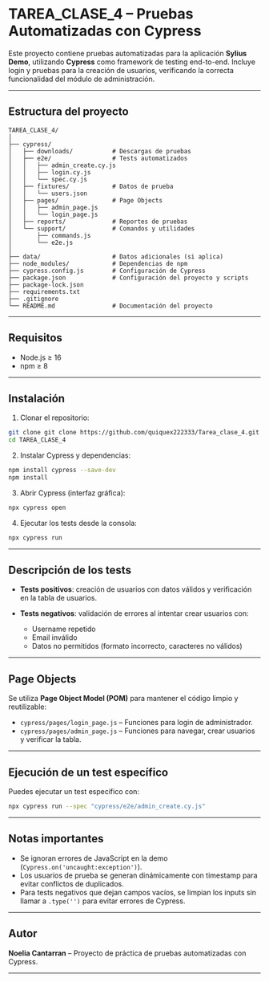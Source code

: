 # TAREA\_CLASE\_4 – Pruebas Automatizadas con Cypress

Este proyecto contiene pruebas automatizadas para la aplicación **Sylius Demo**, utilizando **Cypress** como framework de testing end-to-end. Incluye login y pruebas para la creación de usuarios, verificando la correcta funcionalidad del módulo de administración.

---

## Estructura del proyecto

```
TAREA_CLASE_4/
│
├── cypress/
│   ├── downloads/           # Descargas de pruebas
│   ├── e2e/                 # Tests automatizados
│   │   ├── admin_create.cy.js
│   │   ├── login.cy.js
│   │   └── spec.cy.js
│   ├── fixtures/            # Datos de prueba
│   │   └── users.json
│   ├── pages/               # Page Objects
│   │   ├── admin_page.js
│   │   └── login_page.js
│   ├── reports/             # Reportes de pruebas
│   └── support/             # Comandos y utilidades
│       ├── commands.js
│       └── e2e.js
│
├── data/                    # Datos adicionales (si aplica)
├── node_modules/            # Dependencias de npm
├── cypress.config.js        # Configuración de Cypress
├── package.json             # Configuración del proyecto y scripts
├── package-lock.json
├── requirements.txt
├── .gitignore
└── README.md                # Documentación del proyecto
```

---

## Requisitos

* Node.js ≥ 16
* npm ≥ 8

---

## Instalación

1. Clonar el repositorio:

```bash
git clone git clone https://github.com/quiquex222333/Tarea_clase_4.git
cd TAREA_CLASE_4
```

2. Instalar Cypress y dependencias:

```bash
npm install cypress --save-dev
npm install
```

3. Abrir Cypress (interfaz gráfica):

```bash
npx cypress open
```

4. Ejecutar los tests desde la consola:

```bash
npx cypress run
```

---

## Descripción de los tests

* **Tests positivos**: creación de usuarios con datos válidos y verificación en la tabla de usuarios.
* **Tests negativos**: validación de errores al intentar crear usuarios con:

  * Username repetido
  * Email inválido
  * Datos no permitidos (formato incorrecto, caracteres no válidos)

---

## Page Objects

Se utiliza **Page Object Model (POM)** para mantener el código limpio y reutilizable:

* `cypress/pages/login_page.js` – Funciones para login de administrador.
* `cypress/pages/admin_page.js` – Funciones para navegar, crear usuarios y verificar la tabla.

---

## Ejecución de un test específico

Puedes ejecutar un test específico con:

```bash
npx cypress run --spec "cypress/e2e/admin_create.cy.js"
```

---

## Notas importantes

* Se ignoran errores de JavaScript en la demo (`Cypress.on('uncaught:exception')`).
* Los usuarios de prueba se generan dinámicamente con timestamp para evitar conflictos de duplicados.
* Para tests negativos que dejan campos vacíos, se limpian los inputs sin llamar a `.type('')` para evitar errores de Cypress.

---

## Autor

**Noelia Cantarran** – Proyecto de práctica de pruebas automatizadas con Cypress.

---
